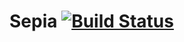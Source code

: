 # Sepia [![Build Status](https://travis-ci.org/UrsusExplorans/Sepia.svg?branch=master)](https://travis-ci.org/UrsusExplorans/Sepia)
